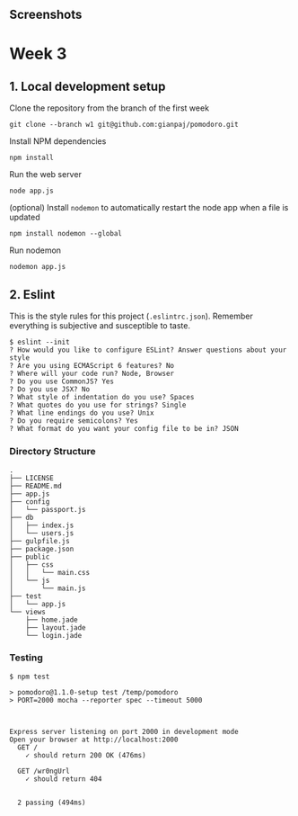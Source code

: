 ## Screenshots



# Week 3

## 1. Local development setup

Clone the repository from the branch of the first week

    git clone --branch w1 git@github.com:gianpaj/pomodoro.git

Install NPM dependencies

    npm install

Run the web server

    node app.js

(optional) Install `nodemon` to automatically restart the node app when a file is updated

    npm install nodemon --global

Run nodemon

    nodemon app.js

## 2. Eslint

This is the style rules for this project (`.eslintrc.json`). Remember everything is subjective and susceptible to taste.

```
$ eslint --init
? How would you like to configure ESLint? Answer questions about your style
? Are you using ECMAScript 6 features? No
? Where will your code run? Node, Browser
? Do you use CommonJS? Yes
? Do you use JSX? No
? What style of indentation do you use? Spaces
? What quotes do you use for strings? Single
? What line endings do you use? Unix
? Do you require semicolons? Yes
? What format do you want your config file to be in? JSON
```

### Directory Structure
```
.
├── LICENSE
├── README.md
├── app.js
├── config
│   └── passport.js
├── db
│   ├── index.js
│   └── users.js
├── gulpfile.js
├── package.json
├── public
│   ├── css
│   │   └── main.css
│   └── js
│       └── main.js
├── test
│   └── app.js
└── views
    ├── home.jade
    ├── layout.jade
    └── login.jade
```

### Testing
```
$ npm test

> pomodoro@1.1.0-setup test /temp/pomodoro
> PORT=2000 mocha --reporter spec --timeout 5000



Express server listening on port 2000 in development mode
Open your browser at http://localhost:2000
  GET /
    ✓ should return 200 OK (476ms)

  GET /wr0ngUrl
    ✓ should return 404


  2 passing (494ms)
```
